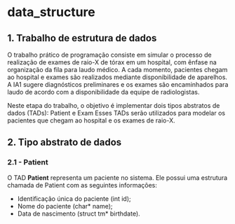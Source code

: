# data_structure
## 1. Trabalho de estrutura de dados

O trabalho prático de programação consiste em simular o processo de realização de exames de raio-X de
tórax em um hospital, com ênfase na organização da fila para laudo médico. A cada momento, pacientes
chegam ao hospital e exames são realizados mediante disponibilidade de aparelhos. A IA1 sugere diagnósticos 
preliminares e os exames são encaminhados para laudo de acordo com a disponibilidade da equipe de radiologistas.

Neste etapa do trabalho, o objetivo é implementar dois tipos abstratos de dados (TADs): Patient e
Exam Esses TADs serão utilizados para modelar os pacientes que chegam ao hospital e os exames de
raio-X.

## 2. Tipo abstrato de dados
### 2.1 - Patient
O TAD **Patient** representa um paciente no sistema. Ele possui uma estrutura chamada de Patient com as seguintes informações:
- Identificação única do paciente (int id); 
- Nome do paciente (char* name);
- Data de nascimento (struct tm* birthdate).
